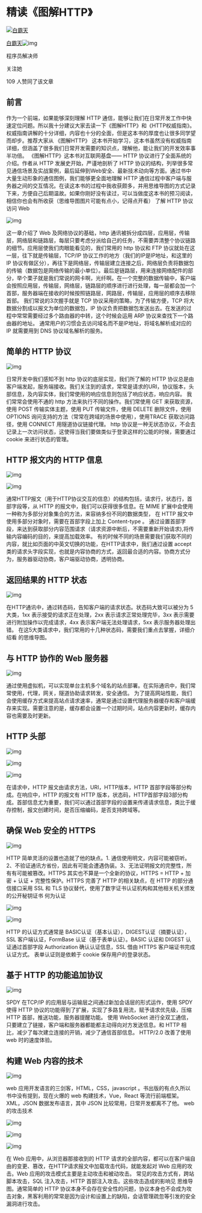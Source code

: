 # 精读《图解HTTP》

[![白霸天](https://picx.zhimg.com/v2-39f69dd44a9ad7b993e615dd9b0c9198_xs.jpg?source=172ae18b)](https://www.zhihu.com/people/baibatian)

[白霸天](https://www.zhihu.com/people/baibatian)![img](https://picx.zhimg.com/v2-4812630bc27d642f7cafcd6cdeca3d7a.jpg?source=88ceefae)

程序员解决师

关注她

109 人赞同了该文章



## 前言


作为一个前端，如果能够深刻理解 HTTP 通信，能够让我们在日常开发工作中快速定位问题。所以我十分建议大家去读一下《图解HTTP》和《HTTP权威指南》。权威指南讲解的十分详细，内容也十分的全面，但是这本书的厚度也让很多同学望而却步。推荐大家从 《图解HTTP》 这本书开始学习，这本书虽然没有权威指南详细，但涵盖了很多我们日常开发需要的知识点，理解他，能让我们的开发效率事半功倍。
《图解HTTP》这本书对互联网基盘—— HTTP 协议进行了全面系统的介绍。作者从 HTTP 发展史开始，严谨地剖析了 HTTP 协议的结构，列举很多常见通信场景及实战案例，最后延伸到Web安全、最新技术动向等方面。通过书中大量生动形象的通信图例，我们能够更全面地理解 HTTP 通信过程中客户端与服务器之间的交互情况。在读这本书的过程中我收获颇多，并用思维导图的方式记录下来，方便自己后期温故。如果你刚好没有读过，可以当做度这本书的预习阅读，相信你也会有所收获（思维导图图片可能有点小，记得点开看）
了解 HTTP 协议访问 Web

![img](https://pic1.zhimg.com/80/v2-caf84e011f52f18e72adb7f3e6ca20b8_1440w.webp)


这一章介绍了 Web 及网络协议的基础，http 通讯被拆分成四层，应用层，传输层，网络层和链路层，每层只要考虑分派给自己的任务，不需要弄清整个协议链路的细节。应用层使我们肉眼能看见的，我们常用的 http 协议和 FTP 协议就处在这一层，往下就是传输层，TCP/IP 协议工作的地方（我们的IP是IP地址，和这里的IP 协议有做区分），再往下是网络层，传输层建立连接之后，网络层负责将数据包的传输（数据包是网络传输的最小单位）。最后是链路层，用来连接网络配件的部分，举个栗子就是我们常说的网卡啊，光纤啊。在一个完整的数据传输中，客户端会按照应用层，传输层，网络层，链路层的顺序进行进行处理，每一层都会加一个首部，服务器端在接收的时候按照链路层，网路层，传输层，应用层的顺序去移除首部。
我们常说的3次握手就是 TCP 协议采用的策略，为了传输方便，TCP 将大数据分割成以报文为单位的数据包，IP 协议负责把数据包发送出去。在发送的过程中常常需要经过多个路由器的中转，这个时候会运用 ARP 协议来查找下一个路由器的地址。
通常用户的习惯会去访问域名而不是IP地址，将域名解析成对应的 IP 就需要用到 DNS 协议域名解析的服务。

##  简单的 HTTP 协议 

![img](https://pic4.zhimg.com/80/v2-3b76470c07fd55138af8a3b5647b7707_1440w.webp)


日常开发中我们感知不到 http 协议的底层实现，我们所了解的 HTTP 协议总是由客户端发起，服务端接收。我们关注到的请求，常常是请求的URI，协议版本，头部信息，及内容实体，我们常使用的响应信息则包括了响应状态，响应内容。
我们常常会使用不通的 http 方法来执行不同的操作。我们常使用 GET 来获取资源，使用 POST 传输实体主题，使用 PUT 传输文件，使用 DELETE 删除文件，使用 OPTIONS 询问支持的方法（常常在跨域的场景中使用），使用TRACE 获取访问路径，使用 CONNECT 用隧道协议链接代理。
http 协议是一种无状态协议，不会去记录上一次访问状态，这使得当我们要做类似于登录这样的公能的时候，需要通过 cookie 来进行状态的管理。

##  HTTP 报文内的 HTTP 信息 

![img](https://pic2.zhimg.com/80/v2-0cbbdd316b60db7f4813247307e9356d_1440w.webp)



![img](https://pic2.zhimg.com/80/v2-cf59e76f43fd7070c9a74ee2e2078961_1440w.webp)


通常HTTP报文（用于HTTP协议交互的信息）的结构包括，请求行，状态行，首部字段等，从 HTTP 的报文中，我们可以获得很多信息。在 MIME 扩展中会使用一种称为多部分对象集合的方法，来容纳多份不同的数据类型， 在 HTTP 报文中使用多部分对象时，需要在首部字段上加上 Content-type 。
通过设置首部字段，来达到获取部分内容范围请求（请求资源中断后，不需要重新开始请求),将传输内容编码的目的，来提高加载效率。
有的时候不同的场景需要我们获取不同的内容，就比如页面的中英文切换的功能，在HTTP请求中，我们通过设置 accept 类的请求头字段实现，也就是内容协商的方式，返回最合适的内容。协商方式分为，服务器驱动协商，客户端驱动协商，透明协商。

##  返回结果的 HTTP 状态 

![img](https://pic1.zhimg.com/80/v2-0936319fba9fb158033a594ede739734_1440w.webp)


在HTTP通讯中，通过转态码，告知客户端的请求状态。状态码大致可以被分为 5 大类，1xx 表示接受的请求正在处理，2xx 表示请求正常处理完毕，3xx 表示需要进行附加操作以完成请求，4xx 表示客户端无法处理请求，5xx 表示服务器处理出错。
在这5大类请求中，我们常用的十几种状态码，需要我们重点去掌握，详细介绍看 的思维导图。

##  与 HTTP 协作的 Web 服务器 

![img](https://pic4.zhimg.com/80/v2-7bec15f753756d2b8d44824c9bafc5d3_1440w.webp)


通过使用虚拟机，可以实现单台主机多个域名的站点部署。在实际通讯中，我们常常使用，代理，网关，隧道协助请求转发，安全通信。
为了提高网站性能，我们会使用缓存方式来提高站点请求速率，通常是通过设置代理服务器缓存和客户端缓存来实现。需要注意的是，缓存都会设置一个过期时间，站点内容更新时，缓存内容也需要及时更新。

##  HTTP 头部 

![img](https://pic2.zhimg.com/80/v2-0909bbad094ce739bbc2aa66c0fedbfd_1440w.webp)



![img](https://pic4.zhimg.com/80/v2-165b1d566190d7edc0b6d0c71d54db1b_1440w.webp)



![img](https://pic3.zhimg.com/80/v2-c1a65baffedd22c6301ade5677410b36_1440w.webp)


在请求中，HTTP 报文由请求方法，URI，HTTP版本，HTTP 首部字段等部分构成。在响应中，HTTP 的报文有 HTTP 版本，状态码，HTTP首部字段3部分构成。首部信息尤为重要，我们可以通过首部字段的设置来传递请求信息，类比于缓存控制，报文创建时间，是否压缩编码，是否支持跨域等。

##  确保 Web 安全的 HTTPS 

![img](https://pic3.zhimg.com/80/v2-abbe3ff22aa7947cf7b80f211c8b67d6_1440w.webp)


HTTP 简单灵活的设置也造就了他的缺点。1. 通信使用明文，内容可能被窃听。2、不验证通讯方省份，因此有可能会遭遇伪装。3、无法证明报文的完整性，所有有可能被篡改。HTTPS 其实也不算是一个全新的协议，HTTPS = HTTP + 加密 + 认证 + 完整性保护。HTTPS 完善了 HTTP 的相关缺点，在 HTTP 的部分通信接口采用 SSL 和 TLS 协议替代，使用了数字证书认证机构和其他相关机关颁发的公开秘钥证书
何为认证

![img](https://pic1.zhimg.com/80/v2-724b3275f795957e0f4e3fecdbd5a930_1440w.webp)



![img](https://pic2.zhimg.com/80/v2-262194c24fea4345e955bd9cea42f525_1440w.webp)


HTTP 的认证方式通常是 BASIC认证（基本认证），DIGEST认证（摘要认证），SSL 客户端认证，FormBase 认证（基于表单认证）。BASIC 认证和 DIGEST 认证通过首部字段 Authorization 确认认证信息，SSL 借由 HTTPS 客户端证书完成认证方式。 表单认证则是依赖于 cookie 保存用户的登录状态。

##  基于 HTTP 的功能追加协议 

![img](https://pic4.zhimg.com/80/v2-e487660edf6fb8ad4fd3d39f7e201bf7_1440w.webp)


SPDY 在TCP/IP 的应用层与运输层之间通过新加会话层的形式运作，使用 SPDY 使得 HTTP 协议的功能得到了扩展，实现了多路复用流，赋予请求优先级，压缩 HTTP 首部，推送功能，服务器提醒功能。
使用 WebSocket 进行全双工通信，只要建立了链接，客户端和服务器都能都主动得向对方发送信息。和 HTTP 相比，减少了每次建立连接的开销，减少了通信首部信息。
HTTP/2.0 改善了使用 web 时的速度体验。

##  构建 Web 内容的技术 

![img](https://pic4.zhimg.com/80/v2-16b2c62717f27eddfcc11b99bae7979b_1440w.webp)


web 应用开发语言的三剑客，HTML，CSS，javascript 。书出版的有点久所以书中没有提到，现在火爆的 web 构建技术，Vue，React 等流行前端框架。XML，JSON 数据发布语言，其中 JSON 比较常用，日常开发都离不了他。
web 的攻击技术

![img](https://pic1.zhimg.com/80/v2-c15130d9bcc0d91811e94d97286362f8_1440w.webp)



![img](https://pic2.zhimg.com/80/v2-f7acf7cc1fa50e5add19a5caa6d0cf7d_1440w.webp)



![img](https://pic2.zhimg.com/80/v2-e1002463a98b27c74bde5dda9c855575_1440w.webp)


在 Web 应用中，从浏览器那接收到的 HTTP 请求的全部内容，都可以在客户端自由的变更、篡改，在HTTP请求报文中加载攻击代码，就能发起对 Web 应用的攻击。Web 应用的攻击模式主要是主动攻击和被动攻击。
常见的攻击方式有，跨站脚本攻击，SQL 注入攻击，HTTP 首部注入攻击。这些攻击造成的影响见 思维导图。通常简单的 HTTP 协议本身不会存在安全性的问题，协议本身也不会成为攻击对象，黑客利用的常常是因为设计和设置上的缺陷，会话管理疏忽等引发的安全漏洞进行攻击。